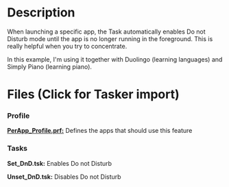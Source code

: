 # Description

When launching a specific app, the Task automatically enables Do not Disturb mode until the app is no longer running in the foreground. 
This is really helpful when you try to concentrate. 

In this example, I'm using it together with Duolingo (learning languages) and Simply Piano (learning piano). 

# Files (Click for Tasker import)

### Profile
**[PerApp_Profile.prf:](https://taskernet.com/shares/?user=AS35m8nv%2F9kVVjaWNhsxWPMIrYDvleGnAAXvNLF0YGZMaXdHHvDCymFLorNzaH%2BXlk0dBJup&id=Profile%3APerApp_Profile)** Defines the apps that should use this feature

### Tasks

**Set_DnD.tsk:** Enables Do not Disturb

**Unset_DnD.tsk:** Disables Do not Disturb

